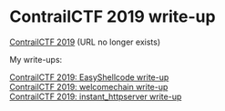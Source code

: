# ContrailCTF 2019 write-up

[ContrailCTF 2019](http://3percent.blue/) (URL no longer exists)

My write-ups:  

[ContrailCTF 2019: EasyShellcode write-up](https://ypl.coffee/easyshellcode/)  
[ContrailCTF 2019: welcomechain write-up](https://ypl.coffee/welcomechain/)  
[ContrailCTF 2019: instant_httpserver write-up](https://ypl.coffee/instant-httpserver/)
